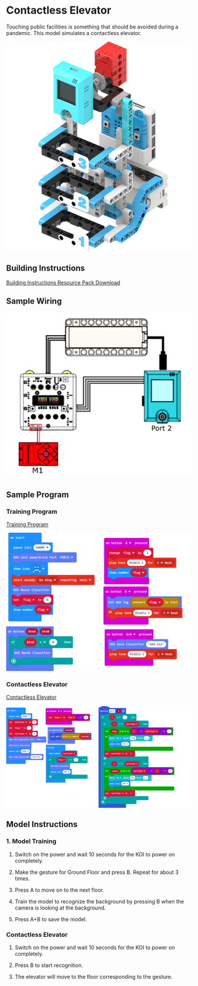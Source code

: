 # Contactless Elevator

Touching public facilities is something that should be avoided during a pandemic. This model simulates a contactless elevator.

![](../../images/lift.png)

## Building Instructions

[Building Instructions Resource Pack Download](https://bit.ly/AIHealthCareSetBuildingGuide)

## Sample Wiring

![](./images/liftcon.png)

## Sample Program

### Training Program

[Training Program](https://makecode.microbit.org/_4KC2zeDPr69H)

![](./images/wash_traincode.png)

### Contactless Elevator

[Contactless Elevator](https://makecode.microbit.org/_f0sgk5KUaA1X)

![](./images/liftcode.png)

## Model Instructions

### 1. Model Training

1. Switch on the power and wait 10 seconds for the KOI to power on completely.

2. Make the gesture for Ground Floor and press B. Repeat for about 3 times.

3. Press A to move on to the next floor.

4. Train the model to recognize the background by pressing B when the camera is looking at the background.

5. Press A+B to save the model.

### Contactless Elevator

1. Switch on the power and wait 10 seconds for the KOI to power on completely.

2. Press B to start recognition.

3. The elevator will move to the floor corresponding to the gesture.




